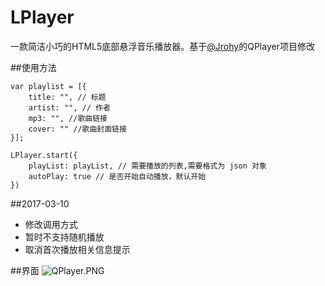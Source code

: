 # LPlayer
一款简洁小巧的HTML5底部悬浮音乐播放器。基于[@Jrohy](https://github.com/Jrohy)的QPlayer项目修改

##使用方法
```
var playlist = [{
    title: "", // 标题
    artist: "", // 作者
    mp3: "", //歌曲链接
    cover: "" //歌曲封面链接
}];

LPlayer.start({
    playList: playList, // 需要播放的列表,需要格式为 json 对象
    autoPlay: true // 是否开始自动播放，默认开始
})
```

##2017-03-10
* 修改调用方式
* 暂时不支持随机播放
* 取消首次播放相关信息提示

##界面
![QPlayer.PNG][1]














[1]: https://32mb.space/usr/uploads/2016/08/858331127.png